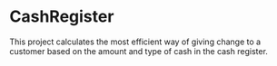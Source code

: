 # CashRegister
This project calculates the most efficient way of giving change to a customer based on the amount and type of cash in the cash register.
